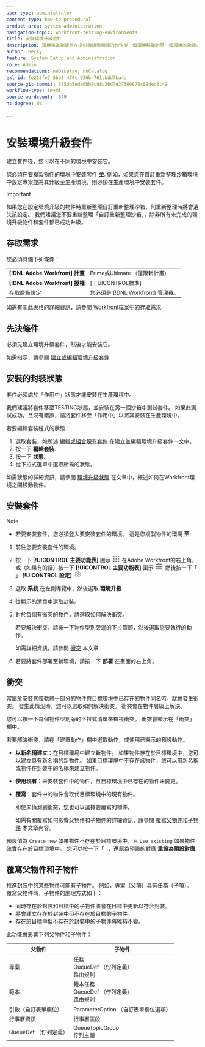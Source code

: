 ```yaml
---
user-type: administrator
content-type: how-to-procedural
product-area: system-administration
navigation-topic: workfront-testing-environments
title: 安裝環境升級套件
description: 環境推進功能旨在提供與組態相關的物件從一個環境移動到另一個環境的功能。 瞭解如何將環境升級套件安裝至目標環境。
author: Becky
feature: System Setup and Administration
role: Admin
recommendations: noDisplay, noCatalog
exl-id: fe213fe7-5bb8-479c-926b-761cbdd7ba4e
source-git-commit: 6f5da5ede6bb8c98b26d7d37366670c89ded6c49
workflow-type: tm+mt
source-wordcount: '849'
ht-degree: 0%

---
```


# 安裝環境升級套件

建立套件後，您可以在不同的環境中安裝它。

您必須在要複製物件的環境中安裝套件 **至**. 例如，如果您在自訂重新整理沙箱環境中設定專案並將其升級至生產環境，則必須在生產環境中安裝套件。

>[!IMPORTANT]
>
>如果您在設定環境升級的物件時重新整理自訂重新整理沙箱，則重新整理時將會遺失該設定。 我們建議您不要重新整理「自訂重新整理沙箱」，除非所有未完成的環境升級物件和套件都已成功升級。

## 存取需求

您必須具備下列條件：

<table>
  <tr>
   <td><strong>[!DNL Adobe Workfront] 計畫</strong>
   </td>
   <td> Prime或Ultimate （僅限新計畫）
   </td>
  </tr>
  <tr>
   <td><strong>[!DNL Adobe Workfront] 授權</strong>
   </td>
   <td> [！UICONTROL標準]
   </td>
  </tr>
   <tr>
   <td>存取層級設定
   </td>
   <td>您必須是 [!DNL Workfront] 管理員。
   </td>
  </tr>
</table>

如需有關此表格的詳細資訊，請參閱 [Workfront檔案中的存取需求](/help/quicksilver/administration-and-setup/add-users/access-levels-and-object-permissions/access-level-requirements-in-documentation.md).

## 先決條件

必須先建立環境升級套件，然後才能安裝它。

如需指示，請參閱 [建立或編輯環境升級套件](/help/quicksilver/administration-and-setup/set-up-workfront/workfront-testing-environments/environment-promotion-create-package.md).

## 安裝的封裝狀態

套件必須處於「作用中」狀態才能安裝在生產環境中。

我們建議將套件移至TESTING狀態，並安裝在另一個沙箱中測試套件。  如果此測試成功，且沒有錯誤，請將套件移至「作用中」以將其安裝在生產環境中。

若要編輯套裝程式的狀態：

1. 選取套裝，如所述  [編輯或組合現有套件](/help/quicksilver/administration-and-setup/set-up-workfront/workfront-testing-environments/environment-promotion-create-package.md#create-or-edit-an-environment-promotion-package) 在建立並編輯環境升級套件一文中。
1. 按一下 **編輯套裝**.
1. 按一下 **狀態**.
1. 從下拉式選單中選取所需的狀態。

如需狀態的詳細資訊，請參閱 [環境升級狀態](/help/quicksilver/administration-and-setup/set-up-workfront/workfront-testing-environments/environment-promotion-in-wf.md#environment-promotion-statuses) 在文章中，概述如何在Workfront環境之間移動物件。

## 安裝套件

>[!NOTE]
>
>* 若要安裝套件，您必須登入要安裝套件的環境。 這是您複製物件的環境 **至**.

1. 前往您要安裝套件的環境。
1. 按一下 **[!UICONTROL 主要功能表]** 圖示 ![主要功能表](/help/_includes/assets/main-menu-icon.png) 在Adobe Workfront的右上角，或（如果有的話）按一下 **[!UICONTROL 主要功能表]** 圖示 ![主要功能表](/help/_includes/assets/main-menu-icon-left-nav.png) 然後按一下「 」 **[!UICONTROL 設定]** ![「設定」圖示](/help/_includes/assets/gear-icon-setup.png).
1. 選取 **系統** 在左側導覽中，然後選取 **環境升級**.
1. 從顯示的清單中選取封裝。
1. 對於每個有衝突的物件，請選取如何解決衝突。

   若要解決衝突，請按一下物件型別旁邊的下拉箭頭，然後選取您要執行的動作。

   如需詳細資訊，請參閱 [衝突](#collisions) 本文章
1. 若要將套件部署至新環境，請按一下 **部署** 在畫面的右上角。

## 衝突

當屬於安裝套裝軟體一部分的物件與目標環境中已存在的物件同名時，就會發生衝突。 發生此情況時，您可以選取如何解決衝突。 衝突會在物件層級上解決。

您可以按一下每個物件型別旁的下拉式清單來檢視衝突。 衝突會顯示在「衝突」欄中。

若要解決衝突，請在「建置動作」欄中選取動作，或使用已顯示的預設動作。

* **以新名稱建立**：在目標環境中建立新物件。 如果物件存在於目標環境中，您可以建立具有新名稱的新物件。 如果目標環境中不存在該物件，您可以用新名稱或物件在封裝中的名稱來建立物件。
* **使用現有**：未安裝套件中的物件，且目標環境中已存在的物件未變更。
* **覆寫**：套件中的物件會取代目標環境中的現有物件。

  即使未偵測到衝突，您也可以選擇要覆寫的物件。

  如需有關覆寫如何影響父物件和子物件的詳細資訊，請參閱 [覆寫父物件和子物件](#overwriting-parent-and-child-objects) 本文章內容。
<!--
* Do not use: The object in the package is not installed in the target environment. If you select Do not use, an error message will appear detailing how this choice will affect other objects or fields.
-->

預設值為 `Create new` 如果物件不存在於目標環境中，且 `Use existing` 如果物件確實存在於目標環境中。 您可以按一下「 」，還原為預設的對應 **重設為預設對應**.

## 覆寫父物件和子物件

推進封裝中的某些物件可能有子物件。 例如，專案（父項）具有任務（子項）。 覆寫父物件時，子物件的處理方式如下：

* 同時存在於封裝和目標中的子物件將會在目標中更新以符合封裝。
* 將會建立存在於封裝中但不存在於目標的子物件。
* 存在於目標中但不存在於封裝中的子物件將維持不變。

此功能會影響下列父物件和子物件：

| 父物件 | 子物件 |
|---|---|
| 專案 | 任務<br>QueueDef （佇列定義）<br>路由規則 |
| 範本 | 範本任務<br>QueueDef （佇列定義）<br>路由規則 |
| 引數（自訂表單欄位） | ParameterOption （自訂表單欄位選項） |
| 行事曆資訊 | 行事曆區段 |
| QueueDef （佇列定義） | QueueTopicGroup<br>佇列主題 |

